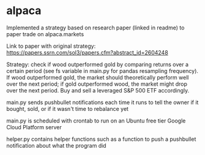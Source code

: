 # alpaca
Implemented a strategy based on research paper (linked in readme) to paper trade on alpaca.markets

Link to paper with original strategy: https://papers.ssrn.com/sol3/papers.cfm?abstract_id=2604248

Strategy: check if wood outperformed gold by comparing returns over a certain period (see fs variable in main.py for pandas resampling frequency). If wood outperformed gold, the market should theoretically perform well over the next period; if gold outperformed wood, the market might drop over the next period. Buy and sell a leveraged S&P 500 ETF accordingly.

main.py sends pushbullet notifications each time it runs to tell the owner if it bought, sold, or if it wasn't time to rebalance yet

main.py is scheduled with crontab to run on an Ubuntu free tier Google Cloud Platform server 

helper.py contains helper functions such as a function to push a pushbullet notification about what the program did

